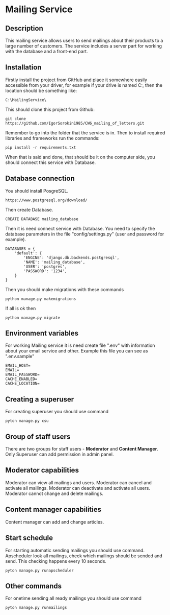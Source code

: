 # Mailing Service

## Description
This mailing service allows users to send mailings about their products to a large number of customers. The service includes a server part for working with the database and a front-end part.

## Installation
Firstly install the project from GitHub and place it somewhere easily accessible from your driver, for example if your drive is named C:, then the location should be something like:
```
C:\MailingService\
```
This should clone this project from Github:
```
git clone https://github.com/IgorSorokin1985/CW6_mailing_of_letters.git
```
Remember to go into the folder that the service is in. Then to install required libraries and frameworks run the commands:
```
pip install -r requirements.txt
```
When that is said and done, that should be it on the computer side, you should connect this service with Database.

## Database connection
You should install PosgreSQL. 
```
https://www.postgresql.org/download/
```

Then create Database.
```
CREATE DATABASE mailing_database
```
Then it is need connect service with Database. You need to specify the database parameters in the file "config/settings.py" (user and password for example).
```
DATABASES = {
    'default': {
        'ENGINE': 'django.db.backends.postgresql',
        'NAME': 'mailing_database',
        'USER': 'postgres',
        'PASSWORD': '1234',
    }
}
```
Then you should make migrations with these commands
```
python manage.py makemigrations
```
If all is ok then
```
python manage.py migrate
```

## Environment variables
For working Mailing service it is need create file ".env" with information about your email service and other. Example this file you can see as ".env.sample"
```
EMAIL_HOST=
EMAIL=
EMAIL_PASSWORD=
CACHE_ENABLED=
CACHE_LOCATION=
```

## Creating a superuser
For creating superuser you should use command
```
pyton manage.py csu
```

## Group of staff users
There are two groups for staff users - **Moderator** and **Content Manager**.
Only Superuser can add permission in admin panel.

## Moderator capabilities
Moderator can view all mailings and users. Moderator can cancel and activate all mailings. Moderator can deactivate and activate all users. Moderator cannot change and delete mailings.

## Content manager capabilities
Content manager can add and change articles.

## Start schedule
For starting automatic sending mailings you should use command. Apscheduler look all mailings, check which mailings should be sended and send. This checking happens every 10 seconds.
```
pyton manage.py runapscheduler
```

## Other commands
For onetime sending all ready mailings you should use command
```
pyton manage.py runmailings
```